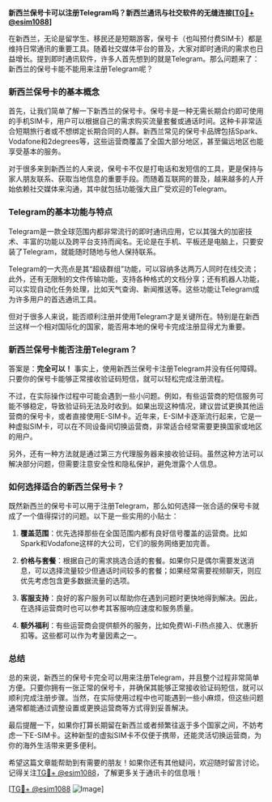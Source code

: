 **新西兰保号卡可以注册Telegram吗？新西兰通讯与社交软件的无缝连接[[TG💪+ @esim1088](https://t.me/s/esim1088)]**

在新西兰，无论是留学生、移民还是短期游客，保号卡（也叫预付费SIM卡）都是维持日常通讯的重要工具。随着社交媒体平台的普及，大家对即时通讯的需求也日益增长。提到即时通讯软件，许多人首先想到的就是Telegram。那么问题来了：新西兰的保号卡能不能用来注册Telegram呢？

### 新西兰保号卡的基本概念

首先，让我们简单了解一下新西兰的保号卡。保号卡是一种无需长期合约即可使用的手机SIM卡，用户可以根据自己的需求购买流量套餐或通话时间。这种卡非常适合短期旅行者或不想绑定长期合同的人群。新西兰常见的保号卡品牌包括Spark、Vodafone和2degrees等，这些运营商覆盖了全国大部分地区，甚至偏远地区也能享受基本的服务。

对于很多来到新西兰的人来说，保号卡不仅是打电话和发短信的工具，更是保持与家人朋友联系、获取当地信息的重要手段。而随着互联网的普及，越来越多的人开始依赖社交媒体来沟通，其中就包括功能强大且广受欢迎的Telegram。

### Telegram的基本功能与特点

Telegram是一款全球范围内都非常流行的即时通讯应用，它以其强大的加密技术、丰富的功能以及跨平台支持而闻名。无论是在手机、平板还是电脑上，只要安装了Telegram，就能随时随地与他人保持联系。

Telegram的一大亮点是其“超级群组”功能，可以容纳多达两万人同时在线交流；此外，还有无限制的文件传输功能，支持各种格式的文档分享；还有机器人功能，可以实现自动化任务处理，比如天气查询、新闻推送等。这些功能让Telegram成为许多用户的首选通讯工具。

但对于很多人来说，能否顺利注册并使用Telegram才是关键所在。特别是在新西兰这样一个相对国际化的国家，能否用本地的保号卡完成注册显得尤为重要。

### 新西兰保号卡能否注册Telegram？

答案是：**完全可以！** 事实上，使用新西兰保号卡注册Telegram并没有任何障碍。只要你的保号卡能够正常接收验证码短信，就可以轻松完成注册流程。

不过，在实际操作过程中可能会遇到一些小问题。例如，有些运营商的短信服务可能不够稳定，导致验证码无法及时收到。如果出现这种情况，建议尝试更换其他运营商的保号卡，或者直接使用E-SIM卡。近年来，E-SIM卡逐渐流行起来，它是一种虚拟SIM卡，可以在不同设备间切换运营商，非常适合经常需要更换国家或地区的用户。

另外，还有一种方法就是通过第三方代理服务器来接收验证码。虽然这种方法可以解决部分问题，但需要注意安全性和隐私保护，避免泄露个人信息。

### 如何选择适合的新西兰保号卡？

既然新西兰的保号卡可以用于注册Telegram，那么如何选择一张合适的保号卡就成了一个值得探讨的问题。以下是一些实用的小贴士：

1. **覆盖范围**：优先选择那些在全国范围内都有良好信号覆盖的运营商。比如Spark和Vodafone这样的大公司，它们的服务网络更加完善。
   
2. **价格与套餐**：根据自己的需求挑选合适的套餐。如果你只是偶尔需要发送消息，可以选择流量较少但通话时间较多的套餐；如果经常需要视频聊天，则应优先考虑包含更多数据流量的选项。

3. **客服支持**：良好的客户服务可以帮助你在遇到问题时更快地得到解决。因此，在选择运营商时也可以参考其客服响应速度和服务质量。

4. **额外福利**：有些运营商会提供额外的服务，比如免费Wi-Fi热点接入、优惠折扣等。这些都可以作为考量因素之一。

### 总结

总的来说，新西兰的保号卡完全可以用来注册Telegram，并且整个过程非常简单方便。只要你拥有一张正常的保号卡，并确保其能够正常接收验证码短信，就可以顺利完成注册步骤。当然，在实际使用过程中也可能遇到一些小麻烦，但这些问题通常都能通过调整设置或更换运营商等方式得到妥善解决。

最后提醒一下，如果你打算长期留在新西兰或者频繁往返于多个国家之间，不妨考虑一下E-SIM卡。这种新型的虚拟SIM卡不仅便于携带，还能灵活切换运营商，为你的海外生活带来更多便利。

希望这篇文章能帮助到有需要的朋友！如果你还有其他疑问，欢迎随时留言讨论。记得关注[TG💪+ @esim1088](https://t.me/s/esim1088)，了解更多关于通讯卡的信息哦！

[[TG💪+ @esim1088](https://t.me/s/esim1088) ![Image](https://i.postimg.cc/4NQfJmqS/Snipaste-2025-05-13-00-14-12.png)]
